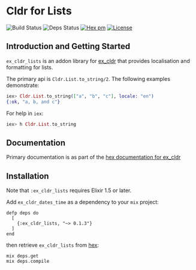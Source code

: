 # Cldr for Lists
![Build Status](http://sweatbox.noexpectations.com.au:8080/buildStatus/icon?job=cldr_lists)
![Deps Status](https://beta.hexfaktor.org/badge/all/github/kipcole9/cldr_lists.svg)
[![Hex pm](http://img.shields.io/hexpm/v/ex_cldr_lists.svg?style=flat)](https://hex.pm/packages/ex_cldr_lists)
[![License](https://img.shields.io/badge/license-Apache%202-blue.svg)](https://github.com/kipcole9/cldr_lists/blob/master/LICENSE)

## Introduction and Getting Started

`ex_cldr_lists` is an addon library for [ex_cldr](https://hex.pm/packages/ex_cldr) that provides localisation and formatting for lists.

The primary api is `Cldr.List.to_string/2`.  The following examples demonstrate:

```elixir
iex> Cldr.List.to_string(["a", "b", "c"], locale: "en")
{:ok, "a, b, and c"}
```

For help in `iex`:

```elixir
iex> h Cldr.List.to_string
```

## Documentation

Primary documentation is as part of the [hex documentation for ex_cldr](https://hexdocs.pm/ex_cldr/6_units_formats.html)

## Installation

Note that `:ex_cldr_lists` requires Elixir 1.5 or later.

Add `ex_cldr_dates_time` as a dependency to your `mix` project:

    defp deps do
      [
        {:ex_cldr_lists, "~> 0.1.3"}
      ]
    end

then retrieve `ex_cldr_lists` from [hex](https://hex.pm/packages/ex_cldr_lists):

    mix deps.get
    mix deps.compile

